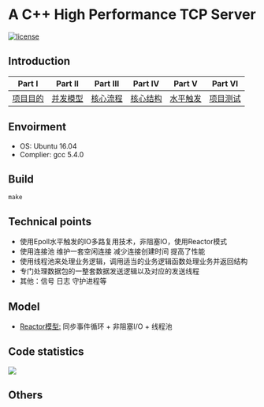 # A C++ High Performance TCP Server
[![license](https://img.shields.io/github/license/mashape/apistatus.svg)](https://opensource.org/licenses/MIT)

## Introduction


| Part Ⅰ | Part Ⅱ | Part Ⅲ | Part Ⅳ | Part Ⅴ | Part Ⅵ |
| :--------: | :---------: | :---------: | :---------: | :---------: | :---------: |
|[项目目的](docs/项目目的.md)|[并发模型](docs/并发模型.md) |[核心流程](docs/[核心流程.md)|[核心结构](docs/核心结构.md) |[水平触发](docs/水平触发.md) |[项目测试](docs/逻辑收发.md) |

## Envoirment

* OS: Ubuntu 16.04  
* Complier: gcc 5.4.0

## Build
```
make
```

## Technical points

* 使用Epoll水平触发的IO多路复用技术，非阻塞IO，使用Reactor模式
* 使用连接池 维护一套空闲连接 减少连接创建时间 提高了性能
* 使用线程池来处理业务逻辑，调用适当的业务逻辑函数处理业务并返回结构
* 专门处理数据包的一整套数据发送逻辑以及对应的发送线程
* 其他：信号 日志 守护进程等

## Model 
* [Reactor模型:](docs/[并发模型.md) 同步事件循环 + 非阻塞I/O + 线程池

## Code statistics
![](https://gitee.com/shixianguo/blogimage/raw/master/img/20200330234155.png)

## Others